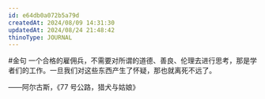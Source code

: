 ```yaml
---
id: e64db0a072b5a79d
createdAt: 2024/08/09 14:31:30
updatedAt: 2024/08/24 21:48:42
thinoType: JOURNAL
---
```

#金句 一个合格的雇佣兵，不需要对所谓的道德、善良、伦理去进行思考，那是学者们的工作。一旦我们对这些东西产生了怀疑，那也就离死不远了。

——阿尔古斯，《77 号公路，猎犬与姑娘》
